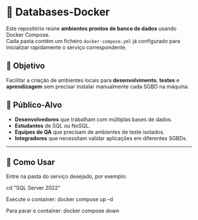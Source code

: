 # 🐳 Databases-Docker

Este repositório reúne **ambientes prontos de banco de dados** usando Docker Compose.  
Cada pasta contém um ficheiro `docker-compose.yml` já configurado para inicializar rapidamente o serviço correspondente.

## 📌 Objetivo
Facilitar a criação de ambientes locais para **desenvolvimento**, **testes** e **aprendizagem** sem precisar instalar manualmente cada SGBD na máquina.

## 👥 Público-Alvo
- **Desenvolvedores** que trabalham com múltiplas bases de dados.
- **Estudantes** de SQL ou NoSQL.
- **Equipes de QA** que precisam de ambientes de teste isolados.
- **Integradores** que necessitam validar aplicações em diferentes SGBDs.

---

## 🚀 Como Usar

Entre na pasta do serviço desejado, por exemplo:

  cd "SQL Server 2022"
  
Execute o container:
  docker compose up -d
  
Para parar o container:
  docker compose down
